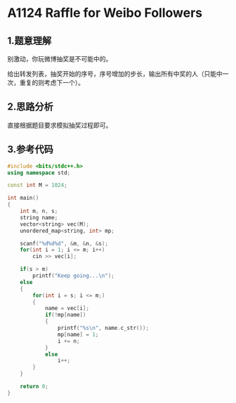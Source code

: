 # A1124 Raffle for Weibo Followers

## 1.题意理解
别激动，你玩微博抽奖是不可能中的。

给出转发列表，抽奖开始的序号，序号增加的步长，输出所有中奖的人（只能中一次，重复的则考虑下一个）。

## 2.思路分析
直接根据题目要求模拟抽奖过程即可。

## 3.参考代码
```cpp
#include <bits/stdc++.h>
using namespace std;

const int M = 1024;

int main()
{
    int m, n, s;
    string name;
    vector<string> vec(M);
    unordered_map<string, int> mp;

    scanf("%d%d%d", &m, &n, &s);
    for(int i = 1; i <= m; i++)
        cin >> vec[i];

    if(s > m)
        printf("Keep going...\n");
    else
    {
        for(int i = s; i <= m;)
        {
            name = vec[i];
            if(!mp[name])
            {
                printf("%s\n", name.c_str());
                mp[name] = 1;
                i += n;
            }
            else
                i++;
        }
    }

    return 0;
}
```